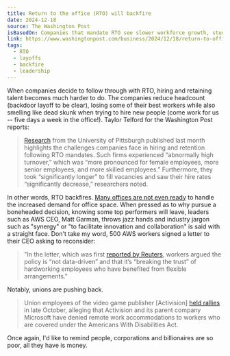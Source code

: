 ```yaml
---
title: Return to the office (RTO) will backfire
date: 2024-12-18
source: The Washington Post
isBasedOn: Companies that mandate RTO see slower workforce growth, studies show
link: https://www.washingtonpost.com/business/2024/12/18/return-to-office-mandate-workforce-growth/
tags:
  - RTO
  - layoffs
  - backfire
  - leadership
---
```

When companies decide to follow through with RTO, hiring and retaining talent becomes much harder to do. The companies reduce headcount (backdoor layoff to be clear), losing some of their best workers while also smelling like dead skunk when trying to hire new people (come work for us -- five days a week in the office!). Taylor Telford for the Washington Post reports:

>[Research](https://papers.ssrn.com/sol3/papers.cfm?abstract_id=5031481) from the University of Pittsburgh published last month highlights the challenges companies face in hiring and retention following RTO mandates. Such firms experienced “abnormally high turnover,” which was “more pronounced for female employees, more senior employees, and more skilled employees.” Furthermore, they took “significantly longer” to fill vacancies and saw their hire rates “significantly decrease,” researchers noted.

In other words, RTO backfires. [Many offices are not even ready](https://qz.com/amazon-rto-plans-delayed-space-shortages-retail-aws-1851722471) to handle the increased demand for office space. When pressed as to why pursue a boneheaded decision, knowing some top performers will leave, leaders such as AWS CEO, Matt Garman, throws jazz hands and industry jargon such as "synergy" or "to facilitate innovation and collaboration" is said with a straight face. Don't take my word, 500 AWS workers signed a letter to their CEO asking to reconsider:

> "In the letter, which was first [reported by Reuters](https://www.reuters.com/business/retail-consumer/amazon-workers-appalled-by-aws-ceos-return-office-remarks-urge-policy-reversal-2024-10-30/), workers argued the policy is “not data-driven” and that it’s “breaking the trust” of hardworking employees who have benefited from flexible arrangements." 

Notably, unions are pushing back.

> Union employees of the video game publisher [Activision] [held rallies](https://cwa-union.org/news/cwa-members-activision-qa-rally-remote-work-options) in late October, alleging that Activision and its parent company Microsoft have denied remote work accommodations to workers who are covered under the Americans With Disabilities Act.

Once again, I'd like to remind people, corporations and billionaires are so poor, all they have is money.
